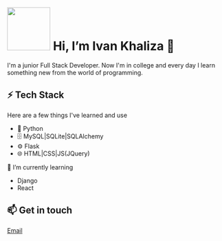 # <img src="https://media4.giphy.com/media/v1.Y2lkPTc5MGI3NjExdGFvaGhva2ExcW5ieXlleGEzeHg0aGxzczRxZm4zendrZjA0cnRkciZlcD12MV9pbnRlcm5hbF9naWZfYnlfaWQmY3Q9cw/OUSNyRQoAldC5daL43/giphy.gif" width="100" height="100"> Hi, I’m Ivan Khaliza 👋
            
I'm a junior Full Stack Developer. Now I'm in college and every day I learn something new from the world of programming.

## ⚡ Tech Stack

Here are a few things I've learned and use
* 🐍 Python
* 🗄️ MySQL|SQLite|SQLAlchemy
* ⚙️ Flask
* 🌐 HTML|CSS|JS(JQuery)

🌱 I’m currently learning
* Django
* React
  
## 📫 Get in touch
[Email](iv.khalizag@gmail.com)

<!---
iv-khaliza/iv-khaliza is a ✨ special ✨ repository because its `README.md` (this file) appears on your GitHub profile.
You can click the Preview link to take a look at your changes.
--->
